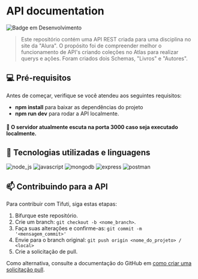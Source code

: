 # API documentation

<!---Esses são exemplos. Veja https://shields.io para outras pessoas ou para personalizar este conjunto de escudos. Você pode querer incluir dependências, status do projeto e informações de licença aqui--->

![Badge em Desenvolvimento](http://img.shields.io/static/v1?label=STATUS&message=FINALIZADO&color=BLUE&style=for-the-badge)

> Este repositório contém uma API REST criada para uma disciplina no site da "Alura". O propósito foi de compreender melhor o funcionamento de API's criando coleções no Atlas para realizar querys e ações. Foram criados dois Schemas, "Livros" e "Autores".

## 💻 Pré-requisitos

Antes de começar, verifique se você atendeu aos seguintes requisitos:
<!---Estes são apenas requisitos de exemplo. Adicionar, duplicar ou remover conforme necessário--->
* **npm install** para baixar as dependências do projeto
* **npm run dev** para rodar a API localmente.
#### :round_pushpin: O servidor atualmente escuta na porta 3000 caso seja executado localmente.

## 🚀 Tecnologias utilizadas e linguagens
![node_js](https://img.shields.io/badge/Node.js-339933?style=for-the-badge&logo=nodedotjs&logoColor=white)
![javascript](https://img.shields.io/badge/JavaScript-323330?style=for-the-badge&logo=javascript&logoColor=F7DF1E)
![mongodb](https://img.shields.io/badge/MongoDB-4EA94B?style=for-the-badge&logo=mongodb&logoColor=white)
![express](https://img.shields.io/badge/Express.js-000000?style=for-the-badge&logo=express&logoColor=white)
![postman](https://img.shields.io/badge/Postman-FF6C37?style=for-the-badge&logo=Postman&logoColor=white)

## 📫 Contribuindo para a API
<!---Se o seu README for longo ou se você tiver algum processo ou etapas específicas que deseja que os contribuidores sigam, considere a criação de um arquivo CONTRIBUTING.md separado--->
Para contribuir com Tifuti, siga estas etapas:

1. Bifurque este repositório.
2. Crie um branch: `git checkout -b <nome_branch>`.
3. Faça suas alterações e confirme-as: `git commit -m '<mensagem_commit>'`
4. Envie para o branch original: `git push origin <nome_do_projeto> / <local>`
5. Crie a solicitação de pull.

Como alternativa, consulte a documentação do GitHub em [como criar uma solicitação pull](https://help.github.com/en/github/collaborating-with-issues-and-pull-requests/creating-a-pull-request).

